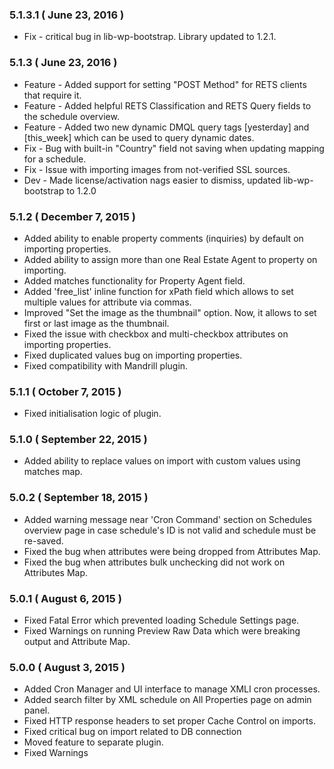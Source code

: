 ### 5.1.3.1 ( June 23, 2016 )
* Fix - critical bug in lib-wp-bootstrap. Library updated to 1.2.1.

### 5.1.3 ( June 23, 2016 )
* Feature - Added support for setting "POST Method" for RETS clients that require it.
* Feature - Added helpful RETS Classification and RETS Query fields to the schedule overview.
* Feature - Added two new dynamic DMQL query tags [yesterday] and [this_week] which can be used to query dynamic dates.
* Fix - Bug with built-in "Country" field not saving when updating mapping for a schedule.
* Fix - Issue with importing images from not-verified SSL sources.
* Dev - Made license/activation nags easier to dismiss, updated lib-wp-bootstrap to 1.2.0

### 5.1.2 ( December 7, 2015 )
* Added ability to enable property comments (inquiries) by default on importing properties.
* Added ability to assign more than one Real Estate Agent to property on importing.
* Added matches functionality for Property Agent field.
* Added 'free_list' inline function for xPath field which allows to set multiple values for attribute via commas.
* Improved "Set the image as the thumbnail" option. Now, it allows to set first or last image as the thumbnail.
* Fixed the issue with checkbox and multi-checkbox attributes on importing properties.
* Fixed duplicated values bug on importing properties.
* Fixed compatibility with Mandrill plugin.

### 5.1.1 ( October 7, 2015 )
* Fixed initialisation logic of plugin.

### 5.1.0 ( September 22, 2015 )
* Added ability to replace values on import with custom values using matches map.

### 5.0.2 ( September 18, 2015 )
* Added warning message near 'Cron Command' section on Schedules overview page in case schedule's ID is not valid and schedule must be re-saved.
* Fixed the bug when attributes were being dropped from Attributes Map.
* Fixed the bug when attributes bulk unchecking did not work on Attributes Map.

### 5.0.1 ( August 6, 2015 )
* Fixed Fatal Error which prevented loading Schedule Settings page.
* Fixed Warnings on running Preview Raw Data which were breaking output and Attribute Map.

### 5.0.0 ( August 3, 2015 )
* Added Cron Manager and UI interface to manage XMLI cron processes.
* Added search filter by XML schedule on All Properties page on admin panel.
* Fixed HTTP response headers to set proper Cache Control on imports. 
* Fixed critical bug on import related to DB connection
* Moved feature to separate plugin.
* Fixed Warnings
